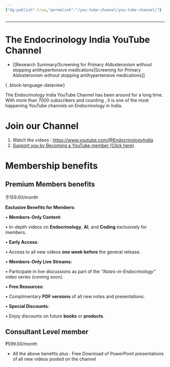 ```yaml
---
{"dg-publish":true,"permalink":"/you-tube-channel/you-tube-channel/"}
---
```


---


# The Endocrinology India YouTube Channel

- [[Research Summary/Screening for Primary Aldosteronism without stopping antihypertensive medications\|Screening for Primary Aldosteronism without stopping antihypertensive medications]]

{ .block-language-dataview}

The Endocrinology India YouTube Channel has been around for a long time. With more than 7000 subscribers and counting , it is one of the most happening YouTube channels on Endocrinology in India. 

# Join our Channel

1. Watch the videos : https://www.youtube.com/@EndocrinologyIndia
2. [Support you by Becoming a YouTube member (Click here)](https://www.youtube.com/channel/UC6zQSf7dLDqfQOeM4mNUBTQ/join). 


# Membership benefits

## Premium Members benefits

주159.00/month

**Exclusive Benefits for Members:**

• **Members-Only Content**:

• In-depth videos on **Endocrinology**, **AI**, and **Coding** exclusively for members.

• **Early Access**:

• Access to all new videos **one week before** the general release.

• **Members-Only Live Streams**:

• Participate in live discussions as part of the _“Notes-in-Endocrinology”_ video series (coming soon).

• **Free Resources**:

• Complimentary **PDF versions** of all new notes and presentations. 

• **Special Discounts**:

• Enjoy discounts on future **books** or **products**.


## Consultant Level member

₹599.00/month

- All the above benefits plus : Free Download of PowerPoint presentations of all new videos posted on the channel